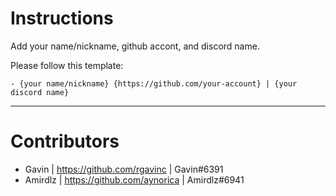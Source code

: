 # Instructions

Add your name/nickname, github accont, and discord name.

Please follow this template:

```
- {your name/nickname} {https://github.com/your-account} | {your discord name}
```

---

# Contributors

- Gavin | https://github.com/rgavinc | Gavin#6391
- Amirdlz | https://github.com/aynorica | Amirdlz#6941
